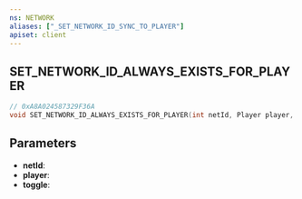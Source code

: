 ```yaml
---
ns: NETWORK
aliases: ["_SET_NETWORK_ID_SYNC_TO_PLAYER"]
apiset: client
---
```

## SET_NETWORK_ID_ALWAYS_EXISTS_FOR_PLAYER

```c
// 0xA8A024587329F36A
void SET_NETWORK_ID_ALWAYS_EXISTS_FOR_PLAYER(int netId, Player player, BOOL toggle);
```


## Parameters
* **netId**:
* **player**:
* **toggle**: